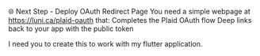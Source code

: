 🌐 Next Step - Deploy OAuth Redirect Page
You need a simple webpage at https://luni.ca/plaid-oauth that:
Completes the Plaid OAuth flow
Deep links back to your app with the public token

I need you to create this to work with my flutter application.
